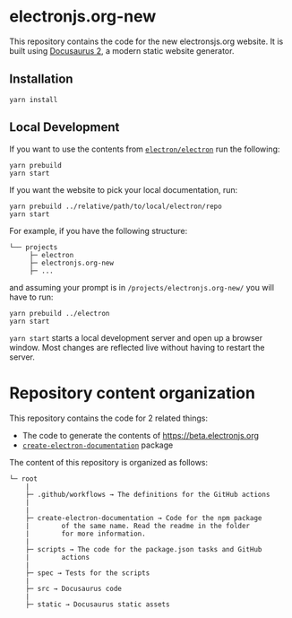# electronjs.org-new

This repository contains the code for the new electronsjs.org website. It is built using
[Docusaurus 2](https://v2.docusaurus.io/), a modern static website generator.

## Installation

```console
yarn install
```

## Local Development

If you want to use the contents from [`electron/electron`](https://github.com/electron/electron)
run the following:

```console
yarn prebuild
yarn start
```

If you want the website to pick your local documentation, run:

```console
yarn prebuild ../relative/path/to/local/electron/repo
yarn start
```

For example, if you have the following structure:

```
└── projects
     ├─ electron
     ├─ electronjs.org-new
     ├─ ...
```

and assuming your prompt is in `/projects/electronjs.org-new/` you will have to run:

```console
yarn prebuild ../electron
yarn start
```

`yarn start` starts a local development server and open up a browser window. Most changes are reflected live without having to restart the server.

# Repository content organization

This repository contains the code for 2 related things:

- The code to generate the contents of https://beta.electronjs.org
- [`create-electron-documentation`][ced] package

The content of this repository is organized as follows:

```
└─ root
    |
    ├─ .github/workflows → The definitions for the GitHub actions
    |
    |
    ├─ create-electron-documentation → Code for the npm package
    |        of the same name. Read the readme in the folder
    |        for more information.
    |
    ├─ scripts → The code for the package.json tasks and GitHub
    |        actions
    |
    ├─ spec → Tests for the scripts
    |
    ├─ src → Docusaurus code
    |
    ├─ static → Docusaurus static assets
```

[ced]: https://npmjs.com/package/create-electron-documentation

